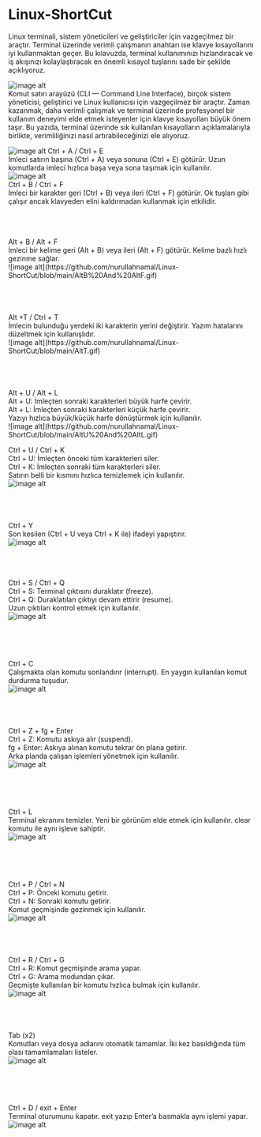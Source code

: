 # Linux-ShortCut
Linux terminali, sistem yöneticileri ve geliştiriciler için vazgeçilmez bir araçtır. Terminal üzerinde verimli çalışmanın anahtarı ise klavye kısayollarını iyi kullanmaktan geçer. Bu kılavuzda, terminal kullanımınızı hızlandıracak ve iş akışınızı kolaylaştıracak en önemli kısayol tuşlarını sade bir şekilde açıklıyoruz.


 ![image alt](https://github.com/nurullahnamal/Linux-ShortCut/blob/main/Linux%20Shortcut.png)<br>
Komut satırı arayüzü (CLI — Command Line Interface), birçok sistem yöneticisi, geliştirici ve Linux kullanıcısı için vazgeçilmez bir araçtır. Zaman kazanmak, daha verimli çalışmak ve terminal üzerinde profesyonel bir kullanım deneyimi elde etmek isteyenler için klavye kısayolları büyük önem taşır. Bu yazıda, terminal üzerinde sık kullanılan kısayolların açıklamalarıyla birlikte, verimliliğinizi nasıl artırabileceğinizi ele alıyoruz.


 
 ![image alt](https://github.com/nurullahnamal/Linux-ShortCut/blob/main/Ctrl%20A%20or%20E%20.gif)
Ctrl + A / Ctrl + E <br>
İmleci satırın başına (Ctrl + A) veya sonuna (Ctrl + E) götürür. Uzun komutlarda imleci hızlıca başa veya sona taşımak için kullanılır. <br>
 ![image alt](https://github.com/nurullahnamal/Linux-ShortCut/blob/main/Control%20B%20And%20Control%20F.gif) <br>
Ctrl + B / Ctrl + F <br>
İmleci bir karakter geri (Ctrl + B) veya ileri (Ctrl + F) götürür. Ok tuşları gibi çalışır ancak klavyeden elini kaldırmadan kullanmak için etkilidir.<br>
<br>
<br>

<br> 
Alt + B / Alt + F<br>
İmleci bir kelime geri (Alt + B) veya ileri (Alt + F) götürür. Kelime bazlı hızlı gezinme sağlar.<br> 
![image alt](https://github.com/nurullahnamal/Linux-ShortCut/blob/main/AltB%20And%20AltF.gif)<br>

<br>
<br>
<br>
<br> 
Alt +T / Ctrl + T<br>
İmlecin bulunduğu yerdeki iki karakterin yerini değiştirir. Yazım hatalarını düzeltmek için kullanışlıdır.<br>
  ![image alt](https://github.com/nurullahnamal/Linux-ShortCut/blob/main/AltT.gif) <br>
<br>
<br>
<br>
<br>
Alt + U / Alt + L <br>
Alt + U: İmleçten sonraki karakterleri büyük harfe çevirir. <br>
Alt + L: İmleçten sonraki karakterleri küçük harfe çevirir. <br>
Yazıyı hızlıca büyük/küçük harfe dönüştürmek için kullanılır. <br>
   ![image alt](https://github.com/nurullahnamal/Linux-ShortCut/blob/main/AltU%20And%20AltL.gif) <br>


Ctrl + U / Ctrl + K <br> 
Ctrl + U: İmleçten önceki tüm karakterleri siler. <br>
Ctrl + K: İmleçten sonraki tüm karakterleri siler. <br>
Satırın belli bir kısmını hızlıca temizlemek için kullanılır. <br> 
 ![image alt](https://github.com/nurullahnamal/Linux-ShortCut/blob/main/CtrlU%20And%20CtrlK.gif) <br>
<br>
<br>
<br>
<br>
   Ctrl + Y <br>
Son kesilen (Ctrl + U veya Ctrl + K ile) ifadeyi yapıştırır. <br>
 ![image alt](https://github.com/nurullahnamal/Linux-ShortCut/blob/main/Control%20Y%20Cut%20And%20Control%20U%20Paste.gif) <br>
 <br>
 <br>
 <br>
 


Ctrl + S / Ctrl + Q<br>
Ctrl + S: Terminal çıktısını duraklatır (freeze). <br>
Ctrl + Q: Duraklatılan çıktıyı devam ettirir (resume). <br>
Uzun çıktıları kontrol etmek için kullanılır. <br>
  ![image alt](https://github.com/nurullahnamal/Linux-ShortCut/blob/main/Control%20S%20And%20Control%20Q.gif) <br>

<br>
<br>
<br>

Ctrl + C <br>
Çalışmakta olan komutu sonlandırır (interrupt). En yaygın kullanılan komut durdurma tuşudur. <br>
   ![image alt](https://github.com/nurullahnamal/Linux-ShortCut/blob/main/Control%20C%20%2C%20Stop.gif) <br>
<br>
<br>
<br>
<br>
  Ctrl + Z + fg + Enter <br>
Ctrl + Z: Komutu askıya alır (suspend). <br>
fg + Enter: Askıya alınan komutu tekrar ön plana getirir. <br>
Arka planda çalışan işlemleri yönetmek için kullanılır. <br>
 ![image alt](https://github.com/nurullahnamal/Linux-ShortCut/blob/main/Control%20Z%20And%20fg%20.gif) <br>

<br>
<br>
<br>
 
  Ctrl + L <br>
Terminal ekranını temizler. Yeni bir görünüm elde etmek için kullanılır. clear komutu ile aynı işleve sahiptir.  <br>
 ![image alt](https://github.com/nurullahnamal/Linux-ShortCut/blob/main/Ctrl%20L.gif) <br>

<br>
<br>
<br>

Ctrl + P / Ctrl + N <br>
Ctrl + P: Önceki komutu getirir. <br>
Ctrl + N: Sonraki komutu getirir. <br>
Komut geçmişinde gezinmek için kullanılır. <br>
  ![image alt](https://github.com/nurullahnamal/Linux-ShortCut/blob/main/Ctrl%20P%20And%20Ctrl%20N.gif) <br>
<br>
<br>
<br>
<br> 
Ctrl + R / Ctrl + G <br>
Ctrl + R: Komut geçmişinde arama yapar. <br>
Ctrl + G: Arama modundan çıkar. <br>
Geçmişte kullanılan bir komutu hızlıca bulmak için kullanılır. <br>
   ![image alt](https://github.com/nurullahnamal/Linux-ShortCut/blob/main/Control%20R%20and%20Control%20G.gif) <br>
<br>
<br>
<br>
<br>
   Tab (x2) <br>
Komutları veya dosya adlarını otomatik tamamlar. İki kez basıldığında tüm olası tamamlamaları listeler. <br>
 ![image alt](https://github.com/nurullahnamal/Linux-ShortCut/blob/main/Tab%20.gif) <br>
 
<br>
<br>
<br>

   Ctrl + D / exit + Enter <br>
Terminal oturumunu kapatır. exit yazıp Enter’a basmakla aynı işlemi yapar. <br>
 ![image alt](https://github.com/nurullahnamal/Linux-ShortCut/blob/main/Ctrl%20D.gif) <br>

